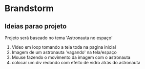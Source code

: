 # Brandstorm
## Ideias parao projeto 


Projeto será baseado no tema 'Astronauta no espaço'
<br>
1. Video em loop tomando a tela toda na pagina inicial
2. Imagem de um astronauta 'vagando' na tela/espaço
3. Mouse fazendo o movimento da imagem com o astronauta
4. colocar um div redondo com efeito de vidro atrás do astronauta 